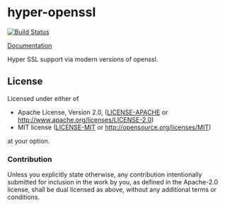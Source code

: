 # hyper-openssl
[![Build Status](https://travis-ci.org/sfackler/hyper-openssl.svg?branch=master)](https://travis-ci.org/sfackler/hyper-openssl)

[Documentation](https://docs.rs/hyper-openssl)

Hyper SSL support via modern versions of openssl.

## License

Licensed under either of

 * Apache License, Version 2.0, ([LICENSE-APACHE](LICENSE-APACHE) or http://www.apache.org/licenses/LICENSE-2.0)
 * MIT license ([LICENSE-MIT](LICENSE-MIT) or http://opensource.org/licenses/MIT)

at your option.

### Contribution

Unless you explicitly state otherwise, any contribution intentionally
submitted for inclusion in the work by you, as defined in the Apache-2.0
license, shall be dual licensed as above, without any additional terms or
conditions.
